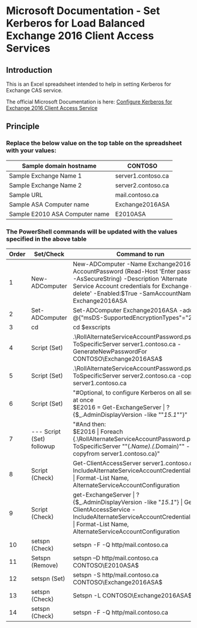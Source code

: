 # Microsoft Documentation - Set Kerberos for Load Balanced Exchange 2016 Client Access Services

## Introduction
This is an Excel spreadsheet intended to help in setting Kerberos for Exchange CAS service.

The official Microsoft Documentation is here:
[Configure Kerberos for Exchange 2016 Client Access Service](https://docs.microsoft.com/en-us/exchange/architecture/client-access/kerberos-auth-for-load-balanced-client-access?view=exchserver-2016)

## Principle

### Replace the below value on the top table on the spreadsheet with your values:

|Sample domain hostname|CONTOSO|
|----------------------|-------|
|Sample Exchange Name 1|server1.contoso.ca|
|Sample Exchange Name 2|server2.contoso.ca|
|Sample URL|mail.contoso.ca|
|Sample ASA Computer name|Exchange2016ASA|
|Sample E2010 ASA Computer name|E2010ASA|

### The PowerShell commands will be updated with the values specified in the above table

|Order|Set/Check|Command to run|
|-----|---------|--------------|
|1|New-ADComputer|New-ADComputer -Name Exchange2016ASA -AccountPassword (Read-Host 'Enter password' -AsSecureString) -Description 'Alternate Service Account credentials for Exchange do not delete' -Enabled:$True -SamAccountName Exchange2016ASA|
|2|Set-ADComputer|Set-ADComputer Exchange2016ASA -add @{"msDS-SupportedEncryptionTypes"="28"}|
|3|cd|cd $exscripts|
|4|Script (Set)|.\RollAlternateServiceAccountPassword.ps1 -ToSpecificServer server1.contoso.ca -GenerateNewPasswordFor CONTOSO\Exchange2016ASA$|
|5|Script (Set)|.\RollAlternateServiceAccountPassword.ps1 -ToSpecificServer server2.contoso.ca -copyfrom server1.contoso.ca|
|6|Script (Set)|"#Optional, to configure Kerberos on all servers at once <br>$E2016 = Get-ExchangeServer \| ? {$_.AdminDisplayVersion -like ""*15.1*""}"|
|7|--- Script (Set) followup|"#And then: <br>$E2016 \| Foreach {.\RollAlternateServiceAccountPassword.ps1 -ToSpecificServer ""$($_.Name).$($_.Domain)"" -copyfrom server1.contoso.ca}"|
|8|Script (Check)|Get-ClientAccessServer server1.contoso.ca -IncludeAlternateServiceAccountCredentialStatus \| Format-List Name, AlternateServiceAccountConfiguration|
|9|Script (Check)|get-ExchangeServer \| ? {$_.AdminDisplayVersion -like "*15.1*"} \| Get-ClientAccessService -IncludeAlternateServiceAccountCredentialStatus \| Format-List Name, AlternateServiceAccountConfiguration|
|10|setspn (Check)|setspn -F -Q http/mail.contoso.ca|
|11|Setspn (Remove)|setspn –D http/mail.contoso.ca CONTOSO\E2010ASA$|
|12|setspn (Set)|setspn -S http/mail.contoso.ca CONTOSO\Exchange2016ASA$|
|13|setspn (Check)|Setspn -L CONTOSO\Exchange2016ASA$|
|14|setspn (Check)|setspn -F -Q http/mail.contoso.ca|
